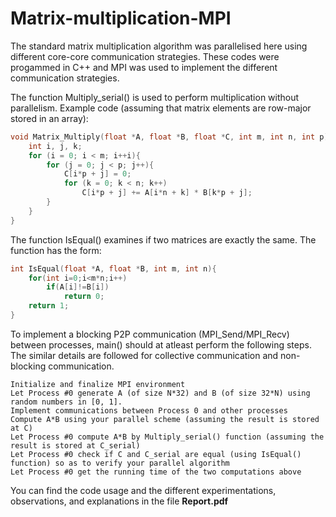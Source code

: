 # Matrix-multiplication-MPI

The standard matrix multiplication algorithm was parallelised here using different core-core communication strategies. These codes were progammed in C++ and MPI was used to implement the different communication strategies.

The function Multiply_serial() is used to perform multiplication without parallelism. Example code (assuming that matrix elements are row-major stored in an array):
```c
void Matrix_Multiply(float *A, float *B, float *C, int m, int n, int p){
	int i, j, k;
	for (i = 0; i < m; i++i){
		for (j = 0; j < p; j++){
			C[i*p + j] = 0;
			for (k = 0; k < n; k++)
				C[i*p + j] += A[i*n + k] * B[k*p + j];
		}
	}
}		
```

The function IsEqual() examines if two matrices are exactly the same. The function has the form:
```c
int IsEqual(float *A, float *B, int m, int n){
	for(int i=0;i<m*n;i++)
		if(A[i]!=B[i])
			return 0;
	return 1;
}
```

To implement a blocking P2P communication (MPI_Send/MPI_Recv) between processes, main() should at atleast perform the following steps. The similar details are followed for collective communication and non-blocking communication. 
```
Initialize and finalize MPI environment
Let Process #0 generate A (of size N*32) and B (of size 32*N) using random numbers in [0, 1].
Implement communications between Process 0 and other processes
Compute A*B using your parallel scheme (assuming the result is stored at C)
Let Process #0 compute A*B by Multiply_serial() function (assuming the result is stored at C_serial)
Let Process #0 check if C and C_serial are equal (using IsEqual() function) so as to verify your parallel algorithm
Let Process #0 get the running time of the two computations above
```

You can find the code usage and the different experimentations, observations, and explanations in the file **Report.pdf**
